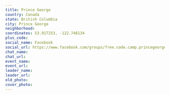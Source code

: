 ```yaml
---
title: Prince George
country: Canada
state: British Columbia
city: Prince George
neighborhood: 
coordinates: 53.917253, -122.746134
plus_code:
social_name: Facebook
social_url: https://www.facebook.com/groups/free.code.camp.princegeorge
chat_name:
chat_url:
event_name:
event_url:
leader_name:
leader_url:
old_photo: 
cover_photo:
---
```

